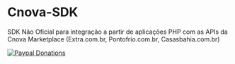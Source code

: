 # Cnova-SDK

SDK Não Oficial para integração a partir de aplicações PHP com as APIs da Cnova Marketplace
(Extra.com.br, Pontofrio.com.br, Casasbahia.com.br)

[![Paypal Donations](https://www.paypalobjects.com/en_US/i/btn/btn_donate_SM.gif)](https://www.paypal.com/cgi-bin/webscr?cmd=_s-xclick&hosted_button_id=EK6F2WRKG7GNN&item_name=cnova-sdk)
